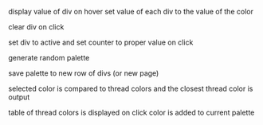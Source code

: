 display value of div on hover
  set value of each div to the value of the color

clear div on click

set div to active and set counter to proper value on click

generate random palette

save palette to new row of divs (or new page)

selected color is compared to thread colors and the closest thread color is output

table of thread colors is displayed
  on click color is added to current palette


 
